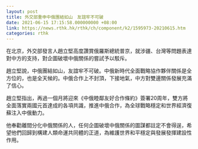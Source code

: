 ```yaml
---
layout: post
title: 外交部重申中俄團結如山　友誼牢不可破
date: 2021-06-15 17:15:58.000000000 +08:00
link: https://news.rthk.hk/rthk/ch/component/k2/1595973-20210615.htm
categories: rthk
---
```


在北京，外交部發言人趙立堅高度讚賞俄羅斯總統普京，就涉疆、台灣等問題表達對中方的支持，對企圖破壞中俄關係的嘗試予以駁斥。

趙立堅說，中俄團結如山，友誼牢不可破。中俄新時代全面戰略協作夥伴關係是全方位的，也是全天候的。中俄合作上不封頂，下接地氣，中方對雙邊關係發展充滿了信心。

趙立堅指出，再過一個月將迎來《中俄睦鄰友好合作條約》簽署20周年，雙方將全面落實兩國元首達成的各項共識，推進中俄合作，為全球戰略穩定和世界經濟復蘇注入中俄動力。

他奉勸離間分化中俄關係的人，任何企圖破壞中俄關係的圖謀都註定不會得逞，希望他們回歸到構建人類命運共同體的正道，為維護世界和平穩定與發展發揮建設性作用。
